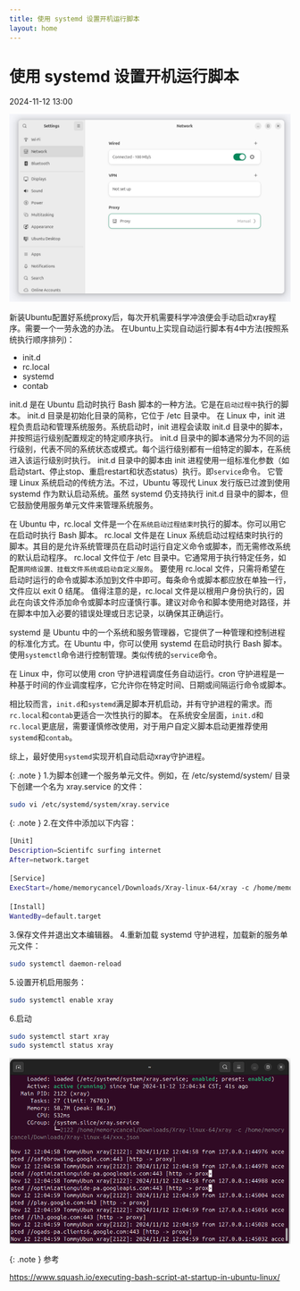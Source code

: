 ```yaml
---
title: 使用 systemd 设置开机运行脚本
layout: home
---
```


# 使用 systemd 设置开机运行脚本

2024-11-12 13:00

![2](assets/images/2024-11-12/2.png)

新装Ubuntu配置好系统proxy后，每次开机需要科学冲浪便会手动启动xray程序。需要一个一劳永逸的办法。
在Ubuntu上实现自动运行脚本有4中方法(按照系统执行顺序排列)：

+ init.d
+ rc.local
+ systemd
+ contab

init.d 是在 Ubuntu 启动时执行 Bash 脚本的一种方法。它是在`启动过程中`执行的脚本。
init.d 目录是初始化目录的简称，它位于 /etc 目录中。
在 Linux 中，init 进程负责启动和管理系统服务。系统启动时，init 进程会读取 init.d 目录中的脚本，并按照运行级别配置规定的特定顺序执行。
init.d 目录中的脚本通常分为不同的运行级别，代表不同的系统状态或模式。每个运行级别都有一组特定的脚本，在系统进入该运行级别时执行。
init.d 目录中的脚本由 init 进程使用一组标准化参数（如启动start、停止stop、重启restart和状态status）执行。即`service`命令。
它管理 Linux 系统启动的传统方法。不过，Ubuntu 等现代 Linux 发行版已过渡到使用 systemd 作为默认启动系统。虽然 systemd 仍支持执行 init.d 目录中的脚本，但它鼓励使用服务单元文件来管理系统服务。

在 Ubuntu 中，rc.local 文件是一个在`系统启动过程结束时`执行的脚本。你可以用它在启动时执行 Bash 脚本。
rc.local 文件是在 Linux 系统启动过程结束时执行的脚本。其目的是允许系统管理员在启动时运行自定义命令或脚本，而无需修改系统的默认启动程序。
rc.local 文件位于 /etc 目录中。它通常用于执行特定任务，如配`置网络设置、挂载文件系统或启动自定义服务`。
要使用 rc.local 文件，只需将希望在启动时运行的命令或脚本添加到文件中即可。每条命令或脚本都应放在单独一行，文件应以 exit 0 结尾。
值得注意的是，rc.local 文件是以根用户身份执行的，因此在向该文件添加命令或脚本时应谨慎行事。建议对命令和脚本使用绝对路径，并在脚本中加入必要的错误处理或日志记录，以确保其正确运行。

systemd 是 Ubuntu 中的一个系统和服务管理器，它提供了一种管理和控制进程的标准化方式。在 Ubuntu 中，你可以使用 systemd 在启动时执行 Bash 脚本。使用`systemctl`命令进行控制管理。类似传统的`service`命令。

在 Linux 中，你可以使用 cron 守护进程调度任务自动运行。cron 守护进程是一种基于时间的作业调度程序，它允许你在特定时间、日期或间隔运行命令或脚本。

相比较而言，`init.d`和`systemd`满足脚本开机启动，并有守护进程的需求。而`rc.local`和`contab`更适合一次性执行的脚本。
在系统安全层面，`init.d`和`rc.local`更底层，需要谨慎修改使用，对于用户自定义脚本启动更推荐使用`systemd`和`contab`。

综上，最好使用`systemd`实现开机自动启动xray守护进程。

{: .note }
1.为脚本创建一个服务单元文件。例如，在 /etc/systemd/system/ 目录下创建一个名为 xray.service 的文件：

```bash
sudo vi /etc/systemd/system/xray.service
```

{: .note }
2.在文件中添加以下内容：
```bash
[Unit]
Description=Scientifc surfing internet
After=network.target

[Service]
ExecStart=/home/memorycancel/Downloads/Xray-linux-64/xray -c /home/memorycancel/Downloads/Xray-linux-64/xxx.json

[Install]
WantedBy=default.target
```

3.保存文件并退出文本编辑器。
4.重新加载 systemd 守护进程，加载新的服务单元文件：
```bash
sudo systemctl daemon-reload
```
5.设置开机启用服务：
```bash
sudo systemctl enable xray
```
6.启动
```bash
sudo systemctl start xray
sudo systemctl status xray
```

![1](assets/images/2024-11-12/1.png)

{: .note }
参考

https://www.squash.io/executing-bash-script-at-startup-in-ubuntu-linux/